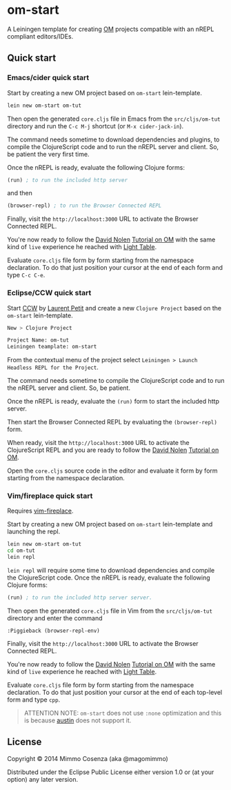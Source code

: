 # om-start

A Leiningen template for creating [OM][1] projects compatible with an
nREPL compliant editors/IDEs.

## Quick start

### Emacs/cider quick start

Start by creating a new OM project based on `om-start` lein-template.

```bash
lein new om-start om-tut
```

Then open the generated `core.cljs` file in Emacs from the
`src/cljs/om-tut` directory and run the `C-c M-j` shortcut (or `M-x
cider-jack-in`).

The command needs sometime to download dependencies and plugins, to
compile the ClojureScript code and to run the nREPL server and
client. So, be patient the very first time.

Once the nREPL is ready, evaluate the following Clojure forms:

```clj
(run) ; to run the included http server
```

and then

```clj
(browser-repl) ; to run the Browser Connected REPL
```

Finally, visit the `http://localhost:3000` URL to activate the Browser
Connected REPL.

You're now ready to follow the [David Nolen][2] [Tutorial on OM][3]
with the same kind of `live` experience he reached with
[Light Table][4].

Evaluate `core.cljs` file form by form starting from the namespace
declaration. To do that just position your cursor at the end of each
form and type `C-c C-e`.

### Eclipse/CCW  quick start

Start [CCW][5] by [Laurent Petit][6] and create a new `Clojure
Project` based on the `om-start` lein-template.

```bash
New > Clojure Project

Project Name: om-tut
Leiningen teamplate: om-start
```

From the contextual menu of the project select `Leiningen > Launch
Headless REPL for the Project`.

The command needs sometime to compile the ClojureScript code and to
run the nREPL server and client. So, be patient.

Once the nREPL is ready, evaluate the `(run)` form to start the
included http server.

Then start the Browser Connected REPL by evaluating the
`(browser-repl)` form.

When ready, visit the `http://localhost:3000` URL to activate the
ClojureScript REPL and you are ready to follow the [David Nolen][2]
[Tutorial on OM][3].

Open the `core.cljs` source code in the editor and evaluate it form by
form starting from the namespace declaration.

### Vim/fireplace quick start

Requires [vim-fireplace][8].

Start by creating a new OM project based on `om-start` lein-template and
launching the repl.

```bash
lein new om-start om-tut
cd om-tut
lein repl
```

`lein repl` will require some time to download dependencies and compile the
ClojureScript code.  Once the nREPL is ready, evaluate the following Clojure
forms:

```clj
(run) ; to run the included http server server.
```

Then open the generated `core.cljs` file in Vim from the
`src/cljs/om-tut` directory and enter the command

```vim
:Piggieback (browser-repl-env)
```
Finally, visit the `http://localhost:3000` URL to activate the Browser
Connected REPL.

You're now ready to follow the [David Nolen][2] [Tutorial on OM][3]
with the same kind of `live` experience he reached with
[Light Table][4].

Evaluate `core.cljs` file form by form starting from the namespace
declaration. To do that just position your cursor at the end of each
top-level form and type `cpp`.

> ATTENTION NOTE: `om-start` does not use `:none` optimization and
> this is because [austin][7] does not support it. 

## License

Copyright © 2014 Mimmo Cosenza (aka @magomimmo)

Distributed under the Eclipse Public License either version 1.0 or (at
your option) any later version.

[1]: https://github.com/swannodette/om
[2]: https://github.com/swannodette
[3]: https://github.com/swannodette/om/wiki/Basic-Tutorial
[4]: http://www.lighttable.com/
[5]: https://github.com/laurentpetit/ccw
[6]: https://github.com/laurentpetit
[7]: https://github.com/cemerick/austin
[8]: https://github.com/tpope/vim-fireplace

